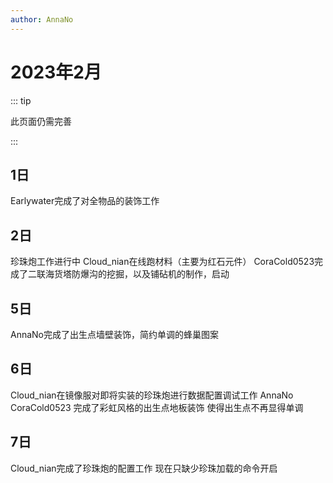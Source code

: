```yaml
---
author: AnnaNo
---
```

# 2023年2月

::: tip

此页面仍需完善

:::

## 1日

Earlywater完成了对全物品的装饰工作 

## 2日

珍珠炮工作进行中 Cloud_nian在线跑材料（主要为红石元件） CoraCold0523完成了二联海货塔防爆沟的挖掘，以及铺砧机的制作，启动

## 5日

AnnaNo完成了出生点墙壁装饰，简约单调的蜂巢图案

## 6日

Cloud_nian在镜像服对即将实装的珍珠炮进行数据配置调试工作  AnnaNo CoraCold0523 完成了彩虹风格的出生点地板装饰  使得出生点不再显得单调

## 7日

Cloud_nian完成了珍珠炮的配置工作 现在只缺少珍珠加载的命令开启
